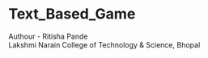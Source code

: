 # Text_Based_Game
Authour - Ritisha Pande
<br>
Lakshmi Narain College of Technology & Science, Bhopal

